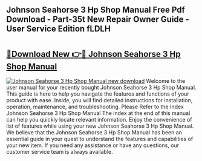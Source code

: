 ## Johnson Seahorse 3 Hp Shop Manual Free Pdf Download - Part-35t New Repair Owner Guide - User Service Edition fLDLH

# <h2><a href="http://bc62639.oget.top/?id=Johnson+Seahorse+3+Hp+Shop+Manual">🔗Download New 👉🔴 Johnson Seahorse 3 Hp Shop Manual</a></h2>

[![Johnson Seahorse 3 Hp Shop Manual new download](https://i.imgur.com/5g1atiW.png)](http://bc62639.oget.top/?id=Johnson+Seahorse+3+Hp+Shop+Manual)
Welcome to the user manual for your recently bought Johnson Seahorse 3 Hp Shop Manual. This guide is here to help you navigate the features and functions of your product with ease. Inside, you will find detailed instructions for installation, operation, maintenance, and troubleshooting. Please Refer to the Index Johnson Seahorse 3 Hp Shop Manual The index at the end of this manual can help you quickly locate relevant information. Enjoy the convenience of list of features while using your new Johnson Seahorse 3 Hp Shop Manual. We believe that the Johnson Seahorse 3 Hp Shop Manual has been an essential guide in your quest to understand the features and capabilities of your new item. If you need any assistance or have any questions, our customer service team is always available.
